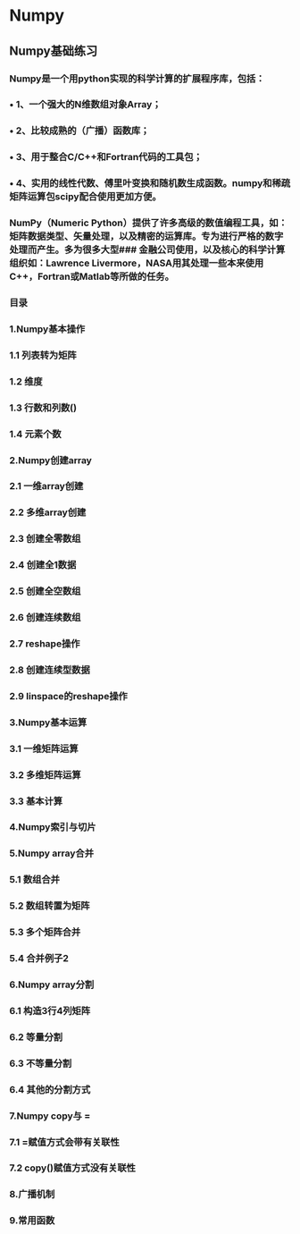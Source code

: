 # Numpy
## Numpy基础练习

### Numpy是一个用python实现的科学计算的扩展程序库，包括：
### •	1、一个强大的N维数组对象Array；
### •	2、比较成熟的（广播）函数库；
### •	3、用于整合C/C++和Fortran代码的工具包；
### •	4、实用的线性代数、傅里叶变换和随机数生成函数。numpy和稀疏矩阵运算包scipy配合使用更加方便。
### NumPy（Numeric Python）提供了许多高级的数值编程工具，如：矩阵数据类型、矢量处理，以及精密的运算库。专为进行严格的数字处理而产生。多为很多大型### 金融公司使用，以及核心的科学计算组织如：Lawrence Livermore，NASA用其处理一些本来使用C++，Fortran或Matlab等所做的任务。

### 目录
### 1.Numpy基本操作
### 1.1 列表转为矩阵
### 1.2 维度
### 1.3 行数和列数()
### 1.4 元素个数
### 2.Numpy创建array
### 2.1 一维array创建
### 2.2 多维array创建
### 2.3 创建全零数组
### 2.4 创建全1数据
### 2.5 创建全空数组
### 2.6 创建连续数组
### 2.7 reshape操作
### 2.8 创建连续型数据
### 2.9 linspace的reshape操作
### 3.Numpy基本运算
### 3.1 一维矩阵运算
### 3.2 多维矩阵运算
### 3.3 基本计算
### 4.Numpy索引与切片
### 5.Numpy array合并
### 5.1 数组合并
### 5.2 数组转置为矩阵
### 5.3 多个矩阵合并
### 5.4 合并例子2
### 6.Numpy array分割
### 6.1 构造3行4列矩阵
### 6.2 等量分割
### 6.3 不等量分割
### 6.4 其他的分割方式
### 7.Numpy copy与 =
### 7.1 =赋值方式会带有关联性
### 7.2 copy()赋值方式没有关联性
### 8.广播机制
### 9.常用函数
